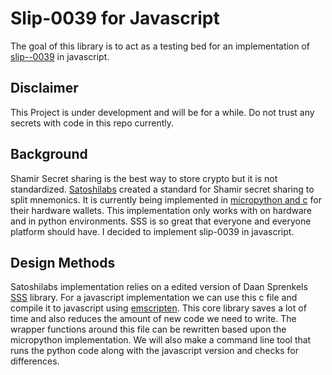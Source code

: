 # Slip-0039 for Javascript
The goal of this library is to act as a testing bed for an implementation of [slip--0039](https://github.com/satoshilabs/slips/blob/master/slip-0039.md) in javascript.
## Disclaimer

This Project is under development and will be for a while. Do not trust any secrets with code in this repo currently.

<!-- ## Run Demo Website

In order to run the code in this repo you need to download the repo and start a dev server via:

```
yarn serve
``` -->

## Background
Shamir Secret sharing is the best way to store crypto but it is not standardized. [Satoshilabs](https://satoshilabs.com/) created a standard for Shamir secret sharing to split mnemonics. It is currently being implemented in [micropython and c](https://github.com/trezor/trezor-firmware/pull/85) for their hardware wallets. This implementation only works with on hardware and in python environments. SSS is so great that everyone and everyone platform should have. I decided to implement slip-0039 in javascript.

## Design Methods
Satoshilabs implementation relies on a edited version of Daan Sprenkels [SSS](https://github.com/trezor/trezor-firmware/blob/ccb169e39e97cd65ceb851ad49e57a108f6ec460/crypto/shamir.c) library. For a javascript implementation we can use this c file and compile it to javascript using [emscripten](https://github.com/emscripten-core/emscripten). This core library saves a lot of time and also reduces the amount of new code we need to write. The wrapper functions around this file can be rewritten based upon the micropython implementation. We will also make a command line tool that runs the python code along with the javascript version and checks for differences. 
